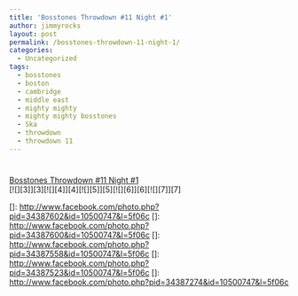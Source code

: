 ```yaml
---
title: 'Bosstones Throwdown #11 Night #1'
author: jimmyrocks
layout: post
permalink: /bosstones-throwdown-11-night-1/
categories:
  - Uncategorized
tags:
  - bosstones
  - boston
  - cambridge
  - middle east
  - mighty mighty
  - mighty mighty bosstones
  - Ska
  - throwdown
  - throwdown 11
---
```

# 

[Bosstones Throwdown #11 Night #1][1]  
[![][3]][3][![][4]][4][![][5]][5][![][6]][6][![][7]][7]

 [1]: http://www.facebook.com/album.php?aid=2138478&l=5f06c&id=10500747
 []: http://www.facebook.com/photo.php?pid=34387602&id=10500747&l=5f06c
 []: http://www.facebook.com/photo.php?pid=34387600&id=10500747&l=5f06c
 []: http://www.facebook.com/photo.php?pid=34387558&id=10500747&l=5f06c
 []: http://www.facebook.com/photo.php?pid=34387523&id=10500747&l=5f06c
 []: http://www.facebook.com/photo.php?pid=34387274&id=10500747&l=5f06c